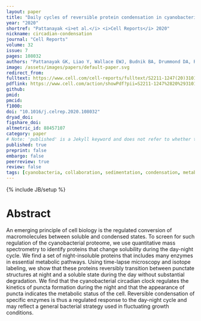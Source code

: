 ```yaml
---
layout: paper
title: "Daily cycles of reversible protein condensation in cyanobacteria"
year: "2020"
shortref: "Pattanayak <i>et al.</i> <i>Cell Reports</i> 2020"
nickname: circadian-condensation
journal: "Cell Reports"
volume: 32
issue: 7
pages: 108032
authors: "Pattanayak GK, Liao Y, Wallace EWJ, Budnik BA, Drummond DA, Rust MJ"
image: /assets/images/papers/default-paper.svg
redirect_from: 
fulltext: https://www.cell.com/cell-reports/fulltext/S2211-1247(20)31017-2
pdflink: https://www.cell.com/action/showPdf?pii=S2211-1247%2820%2931017-2
github: 
pmid: 
pmcid: 
f1000: 
doi: "10.1016/j.celrep.2020.108032"
dryad_doi:
figshare_doi: 
altmetric_id: 88457107
category: paper
# Note: 'published' is a Jekyll keyword and does not refer to whether the paper is published, but rather to whether this Markdown should be part of the rendered site.
published: true
preprint: false
embargo: false	
peerreview: true
review: false
tags: [cyanobacteria, collaboration, sedimentation, condensation, metabolism, circadian]
---
```

{% include JB/setup %}

# Abstract 

An emerging principle of cell biology is the regulated conversion of macromolecules between soluble and condensed states. To screen for such regulation of the cyanobacterial proteome, we use quantitative mass spectrometry to identify proteins that change solubility during the day-night cycle. We find a set of night-insoluble proteins that includes many enzymes in essential metabolic pathways. Using time-lapse microscopy and isotope labeling, we show that these proteins reversibly transition between punctate structures at night and a soluble state during the day without substantial degradation. We find that the cyanobacterial circadian clock regulates the kinetics of puncta formation during the night and that the appearance of puncta indicates the metabolic status of the cell. Reversible condensation of specific enzymes is thus a regulated response to the day-night cycle and may reflect a general bacterial strategy used in fluctuating growth conditions.
